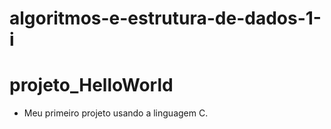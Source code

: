 # algoritmos-e-estrutura-de-dados-1-i

# projeto_HelloWorld
- Meu primeiro projeto usando a linguagem C. 
